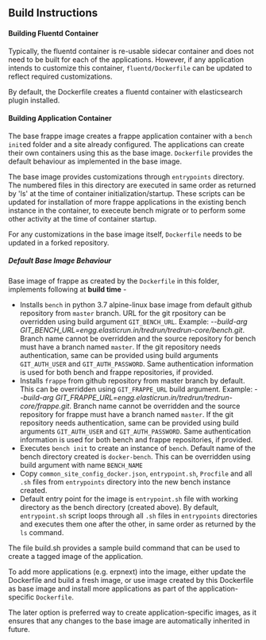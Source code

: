 ## Build Instructions
#### Building Fluentd Container
Typically, the fluentd container is re-usable sidecar container and does not need to be built for each of the applications. However, if any application intends to customize this container, `fluentd/Dockerfile` can be updated to reflect required customizations.

By default, the Dockerfile creates a fluentd container with elasticsearch plugin installed.

#### Building Application Container
The base frappe image creates a frappe application container with a `bench init`ed folder and a site already configured. The applications can create their own containers using this as the base image. `Dockerfile` provides the default behaviour as implemented in the base image.

The base image provides customizations through `entrypoints` directory. The numbered files in this directory are executed in same order as returned by 'ls' at the time of container initialization/startup. These scripts can be updated for installation of more frappe applications in the existing bench instance in the container, to execeute bench migrate or to perform some other activity at the time of container startup.

For any customizations in the base image itself, `Dockerfile` needs to be updated in a forked repository.

##### Default Base Image Behaviour
Base image of frappe as created by the `Dockerfile` in this folder, implements following at **build time** -
* Installs `bench` in python 3.7 alpine-linux base image from default github repository from `master` branch. URL for the git rpository can be overridden using build argument `GIT_BENCH_URL`. Example: _--build-arg GIT_BENCH_URL=engg.elasticrun.in/tredrun/tredrun-core/bench.git_. Branch name cannot be overridden and the source repository for bench must have a branch named `master`. If the git repository needs authentication, same can be provided using build arguments `GIT_AUTH_USER` and `GIT_AUTH_PASSWORD`. Same authentication information is used for both bench and frappe repositories, if provided.
* Installs `frappe` from github repository from master branch by default. This can be overridden using `GIT_FRAPPE_URL` build argument. Example: _--build-arg GIT_FRAPPE_URL=engg.elasticrun.in/tredrun/tredrun-core/frappe.git_. Branch name cannot be overridden and the source repository for frappe must have a branch named `master`. If the git repository needs authentication, same can be provided using build arguments `GIT_AUTH_USER` and `GIT_AUTH_PASSWORD`. Same authentication information is used for both bench and frappe repositories, if provided.
* Executes `bench init` to create an instance of `bench`. Default name of the bench directory created is `docker-bench`. This can be overridden using build argument with name `BENCH_NAME`
* Copy `common_site_config_docker.json`, `entrypoint.sh`, `Procfile` and all `.sh` files from `entrypoints` directory into the new bench instance created.
* Default entry point for the image is `entrypoint.sh` file with working directory as the bench directory (created above). By default, `entrypoint.sh` script loops through all `.sh` files in `entrypoints` directories and executes them one after the other, in same order as returned by the `ls` command.

The file build.sh provides a sample build command that can be used to create a tagged image of the application.

To add more applications (e.g. erpnext) into the image, either update the Dockerfile and build a fresh image, or use image created by this Dockerfile as base image and install more applications as part of the application-specific `Dockerfile`. 

The later option is preferred way to create application-specific images, as it ensures that any changes to the base image are automatically inherited in future.
